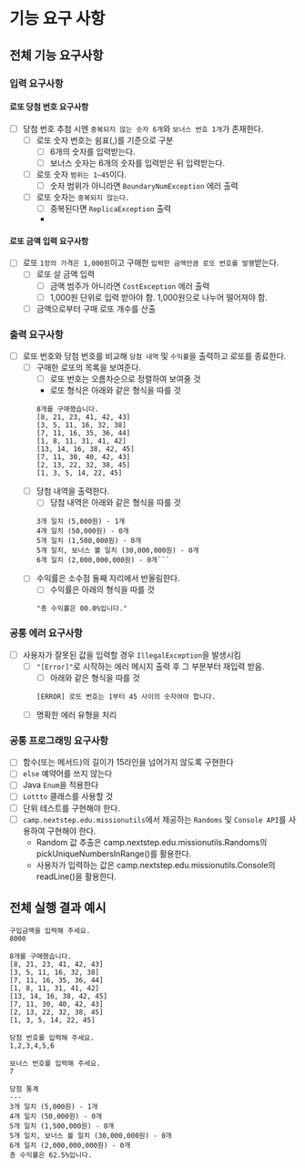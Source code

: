 # 기능 요구 사항

## 전체 기능 요구사항

### 입력 요구사항
#### 로또 당첨 번호 요구사항
- [ ] 당첨 번호 추첨 시엔 `중복되지 않는 숫자 6개`와 `보너스 번호 1개`가 존재한다.
  - [ ] 로또 숫자 번호는 쉼표(,)를 기준으로 구분
    - [ ] 6개의 숫자를 입력받는다.
    - [ ] 보너스 숫자는 6개의 숫자를 입력받은 뒤 입력받는다.
  - [ ] 로또 숫자 `범위는 1~45`이다.
    - [ ] 숫자 범위가 아니라면 `BoundaryNumException` 에러 출력
  - [ ] 로또 숫자는 `중복되지 않는다.`
    - [ ] 중복된다면 `ReplicaException` 출력
    - 
#### 로또 금액 입력 요구사항
- [ ] 로또 `1장의 가격은 1,000원`이고 구매한 `입력한 금액만큼 로또 번호를 발행`받는다.
  - [ ] 로또 살 금액 입력
    - [ ] 금액 범주가 아니라면 `CostException` 에러 출력
    - [ ] 1,000원 단위로 입력 받아야 함. 1,000원으로 나누어 떨어져야 함.
  - [ ] 금액으로부터 구매 로또 개수를 산출

### 출력 요구사항
- [ ] 로또 번호와 당첨 번호를 비교해 `당첨 내역` 및 `수익률`을 출력하고 로또를 종료한다.
  - [ ] 구매한 로또의 목록을 보여준다.
    - [ ] 로또 번호는 오름차순으로 정렬하여 보여줄 것
    - 로또 형식은 아래와 같은 형식을 따를 것
    ```
    8개를 구매했습니다.
    [8, 21, 23, 41, 42, 43]
    [3, 5, 11, 16, 32, 38]
    [7, 11, 16, 35, 36, 44]
    [1, 8, 11, 31, 41, 42]
    [13, 14, 16, 38, 42, 45]
    [7, 11, 30, 40, 42, 43]
    [2, 13, 22, 32, 38, 45]
    [1, 3, 5, 14, 22, 45]
    
    ```
  - [ ] 당첨 내역을 출력한다.
    - [ ] 당첨 내역은 아래와 같은 형식을 따를 것
    ```
    3개 일치 (5,000원) - 1개
    4개 일치 (50,000원) - 0개
    5개 일치 (1,500,000원) - 0개
    5개 일치, 보너스 볼 일치 (30,000,000원) - 0개
    6개 일치 (2,000,000,000원) - 0개```
  - [ ] 수익률은 소수점 둘째 자리에서 반올림한다.
    - [ ] 수익률은 아래의 형식을 따를 것
    ```
    "총 수익률은 00.0%입니다."
    ```

### 공통 에러 요구사항
- [ ] 사용자가 잘못된 값을 입력할 경우 `IllegalException`을 발생시킴
  - [ ] `"[Error]"`로 시작하는 에러 메시지 출력 후 그 부분부터 재입력 받음.
    - [ ] 아래와 같은 형식을 따를 것
    ```
    [ERROR] 로또 번호는 1부터 45 사이의 숫자여야 합니다.
    ```
  - [ ] 명확한 에러 유형을 처리
### 공통 프로그래밍 요구사항
- [ ] 함수(또는 메서드)의 길이가 15라인을 넘어가지 않도록 구현한다
- [ ] `else` 예약어를 쓰지 않는다
- [ ] Java `Enum`을 적용한다
- [ ] `Lottto` 클래스를 사용할 것
- [ ] 단위 테스트를 구현해야 한다.
- [ ] `camp.nextstep.edu.missionutils`에서 제공하는 `Randoms` 및 `Console API`를 사용하여 구현해야 한다.
  - Random 값 추출은 camp.nextstep.edu.missionutils.Randoms의 pickUniqueNumbersInRange()를 활용한다.
  - 사용자가 입력하는 값은 camp.nextstep.edu.missionutils.Console의 readLine()을 활용한다.
## 전체 실행 결과 예시
```
구입금액을 입력해 주세요.
8000

8개를 구매했습니다.
[8, 21, 23, 41, 42, 43] 
[3, 5, 11, 16, 32, 38] 
[7, 11, 16, 35, 36, 44] 
[1, 8, 11, 31, 41, 42] 
[13, 14, 16, 38, 42, 45] 
[7, 11, 30, 40, 42, 43] 
[2, 13, 22, 32, 38, 45] 
[1, 3, 5, 14, 22, 45]

당첨 번호를 입력해 주세요.
1,2,3,4,5,6

보너스 번호를 입력해 주세요.
7

당첨 통계
---
3개 일치 (5,000원) - 1개
4개 일치 (50,000원) - 0개
5개 일치 (1,500,000원) - 0개
5개 일치, 보너스 볼 일치 (30,000,000원) - 0개
6개 일치 (2,000,000,000원) - 0개
총 수익률은 62.5%입니다.

```

